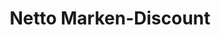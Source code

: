 ---
title: "Netto Marken-Discount"
url: /villingen-schwenningen/netto-marken-discount-kirnacher-strasse/
shop: Supermarkt
---